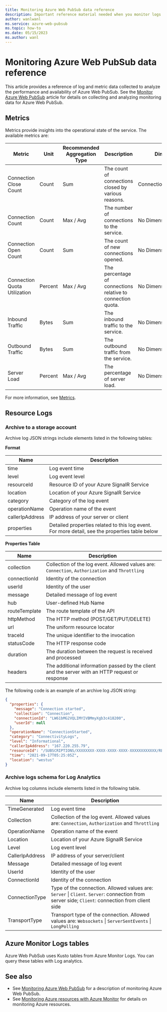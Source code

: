 ```yaml
---
title: Monitoring Azure Web PubSub data reference
description: Important reference material needed when you monitor logs and metrics in Azure Web PubSub.
author: wanlwanl
ms.service: azure-web-pubsub
ms.topic: how-to
ms.date: 05/15/2023
ms.author: wanl
---
```


# Monitoring Azure Web PubSub data reference

This article provides a reference of log and metric data collected to analyze the performance and availability of Azure Web PubSub. See the [Monitor Azure Web PubSub](howto-azure-monitor.md) article for details on collecting and analyzing monitoring data for Azure Web PubSub.

## Metrics

Metrics provide insights into the operational state of the service. The available metrics are:

|Metric|Unit|Recommended Aggregation Type|Description|Dimensions|
|---|---|---|---|---|
|Connection Close Count|Count|Sum|The count of connections closed by various reasons.|ConnectionCloseCategory|
|Connection Count|Count|Max / Avg|The number of connections to the service.|No Dimensions|
|Connection Open Count|Count|Sum|The count of new connections opened.|No Dimensions|
|Connection Quota Utilization|Percent|Max / Avg|The percentage of connections relative to connection quota.|No Dimensions|
|Inbound Traffic|Bytes|Sum|The inbound traffic to the service.|No Dimensions|
|Outbound Traffic|Bytes|Sum|The outbound traffic from the service.|No Dimensions|
|Server Load|Percent|Max / Avg|The percentage of server load.|No Dimensions|

For more information, see [Metrics](concept-metrics.md).

## Resource Logs

### Archive to a storage account

Archive log JSON strings include elements listed in the following tables:

**Format**

Name | Description
------- | -------
time | Log event time
level | Log event level
resourceId | Resource ID of your Azure SignalR Service
location | Location of your Azure SignalR Service
category | Category of the log event
operationName | Operation name of the event
callerIpAddress | IP address of your server or client
properties | Detailed properties related to this log event. For more detail, see the properties table below

**Properties Table**

Name | Description
------- | -------
collection | Collection of the log event. Allowed values are: `Connection`, `Authorization` and `Throttling`
connectionId | Identity of the connection
userId | Identity of the user
message | Detailed message of log event
hub | User-defined Hub Name |
routeTemplate | The route template of the API |
httpMethod | The HTTP method (POST/GET/PUT/DELETE) |
url | The uniform resource locator |
traceId | The unique identifier to the invocation |
statusCode | The HTTP response code |
duration | The duration between the request is received and processed |
headers | The additional information passed by the client and the server with an HTTP request or response |

The following code is an example of an archive log JSON string:

```json
{
  "properties": {
    "message": "Connection started",
    "collection": "Connection",
    "connectionId": "LW61bMG2VQLIMYIVBMmyXgb3c418200",
    "userId": null
  },
  "operationName": "ConnectionStarted",
  "category": "ConnectivityLogs",
  "level": "Informational",
  "callerIpAddress": "167.220.255.79",
  "resourceId": "/SUBSCRIPTIONS/XXXXXXXX-XXXX-XXXX-XXXX-XXXXXXXXXXXX/RESOURCEGROUPS/MYGROUP/PROVIDERS/MICROSOFT.SIGNALRSERVICE/WEBPUBSUB/MYWEBPUBSUB",
  "time": "2021-09-17T05:25:05Z",
  "location": "westus"
}
```

### Archive logs schema for Log Analytics

Archive log columns include elements listed in the following table.

Name | Description
------- | ------- 
TimeGenerated | Log event time
Collection | Collection of the log event. Allowed values are: `Connection`, `Authorization` and `Throttling`
OperationName | Operation name of the event
Location | Location of your Azure SignalR Service
Level | Log event level
CallerIpAddress | IP address of your server/client
Message | Detailed message of log event
UserId | Identity of the user
ConnectionId | Identity of the connection
ConnectionType | Type of the connection. Allowed values are: `Server` \| `Client`. `Server`: connection from server side; `Client`: connection from client side
TransportType | Transport type of the connection. Allowed values are: `Websockets` \| `ServerSentEvents` \| `LongPolling`

## Azure Monitor Logs tables

Azure Web PubSub uses Kusto tables from Azure Monitor Logs. You can query these tables with Log analytics. 

## See also


- See [Monitoring Azure Web PubSub](howto-azure-monitor.md) for a description of monitoring Azure Web PubSub.
- See [Monitoring Azure resources with Azure Monitor](/azure/azure-monitor/essentials/monitor-azure-resource) for details on monitoring Azure resources.